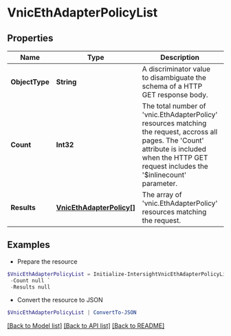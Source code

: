 # VnicEthAdapterPolicyList
## Properties

Name | Type | Description | Notes
------------ | ------------- | ------------- | -------------
**ObjectType** | **String** | A discriminator value to disambiguate the schema of a HTTP GET response body. | 
**Count** | **Int32** | The total number of &#39;vnic.EthAdapterPolicy&#39; resources matching the request, accross all pages. The &#39;Count&#39; attribute is included when the HTTP GET request includes the &#39;$inlinecount&#39; parameter. | [optional] 
**Results** | [**VnicEthAdapterPolicy[]**](VnicEthAdapterPolicy.md) | The array of &#39;vnic.EthAdapterPolicy&#39; resources matching the request. | [optional] 

## Examples

- Prepare the resource
```powershell
$VnicEthAdapterPolicyList = Initialize-IntersightVnicEthAdapterPolicyList  -ObjectType null `
 -Count null `
 -Results null
```

- Convert the resource to JSON
```powershell
$VnicEthAdapterPolicyList | ConvertTo-JSON
```

[[Back to Model list]](../README.md#documentation-for-models) [[Back to API list]](../README.md#documentation-for-api-endpoints) [[Back to README]](../README.md)

